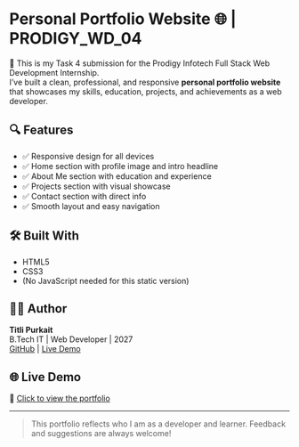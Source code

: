 # Personal Portfolio Website 🌐 | PRODIGY_WD_04

🚀 This is my Task 4 submission for the Prodigy Infotech Full Stack Web Development Internship.  
I’ve built a clean, professional, and responsive **personal portfolio website** that showcases my skills, education, projects, and achievements as a web developer.

## 🔍 Features

- ✅ Responsive design for all devices
- ✅ Home section with profile image and intro headline
- ✅ About Me section with education and experience
- ✅ Projects section with visual showcase
- ✅ Contact section with direct info
- ✅ Smooth layout and easy navigation

## 🛠️ Built With

- HTML5  
- CSS3  
- (No JavaScript needed for this static version)

## 🧑‍💻 Author

**Titli Purkait**  
B.Tech IT | Web Developer | 2027  
[GitHub](https://github.com/Titli-Purkait) | [Live Demo](https://titli-purkait.github.io/PRODIGY_WD_04/)

## 🌐 Live Demo

🔗 [Click to view the portfolio](https://titli-purkait.github.io/PRODIGY_WD_04/)

---

> This portfolio reflects who I am as a developer and learner. Feedback and suggestions are always welcome!
